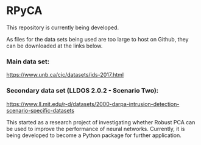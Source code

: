 # RPyCA
This repository is currently being developed.

As files for the data sets being used are too large to host on Github, they can be downloaded at the links below.
### Main data set: 
https://www.unb.ca/cic/datasets/ids-2017.html
### Secondary data set (LLDOS 2.0.2 - Scenario Two):
https://www.ll.mit.edu/r-d/datasets/2000-darpa-intrusion-detection-scenario-specific-datasets

This started as a research project of investigating whether Robust PCA can be used to improve the performance of neural networks. Currently, it is being developed to become a Python package for further application.

